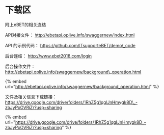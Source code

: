 # 下载区

附上eBET的相关连结

API对接文件： http://ebetapi.oplive.info/swaggernew/index.html

API 的示例代码： https://github.com/ITsupporteBET/demo\_code

后台连结： http://www.ebet2018.com/login

后台操作文件： http://ebetapi.oplive.info/swaggernew/background\_operation.html

{% embed url="http://ebetapi.oplive.info/swaggernew/background_operation.html" %}

文件及相关信息下载链接： https://drive.google.com/drive/folders/1RhZ5g1qgIJnHmygk8D\_-zbJyPxOVRiZr?usp=sharing

{% embed url="https://drive.google.com/drive/folders/1RhZ5g1qgIJnHmygk8D_-zbJyPxOVRiZr?usp=sharing" %}
